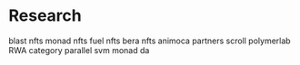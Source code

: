 # Research
blast nfts
monad nfts
fuel nfts
bera nfts
animoca partners
scroll
polymerlab
RWA category
parallel
svm
monad da
